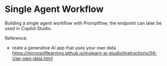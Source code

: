 # Single Agent Workflow

Building a single agent workflow with Promptflow, the endpoint can later be used in Copilot Studio.



Reference:
* reate a generative AI app that uses your own data https://microsoftlearning.github.io/mslearn-ai-studio/Instructions/04-Use-own-data.html